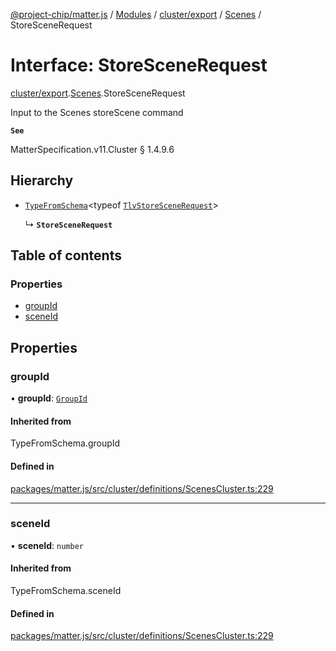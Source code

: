 [@project-chip/matter.js](../README.md) / [Modules](../modules.md) / [cluster/export](../modules/cluster_export.md) / [Scenes](../modules/cluster_export.Scenes.md) / StoreSceneRequest

# Interface: StoreSceneRequest

[cluster/export](../modules/cluster_export.md).[Scenes](../modules/cluster_export.Scenes.md).StoreSceneRequest

Input to the Scenes storeScene command

**`See`**

MatterSpecification.v11.Cluster § 1.4.9.6

## Hierarchy

- [`TypeFromSchema`](../modules/tlv_export.md#typefromschema)\<typeof [`TlvStoreSceneRequest`](../modules/cluster_export.Scenes.md#tlvstorescenerequest)\>

  ↳ **`StoreSceneRequest`**

## Table of contents

### Properties

- [groupId](cluster_export.Scenes.StoreSceneRequest.md#groupid)
- [sceneId](cluster_export.Scenes.StoreSceneRequest.md#sceneid)

## Properties

### groupId

• **groupId**: [`GroupId`](../modules/datatype_export.md#groupid)

#### Inherited from

TypeFromSchema.groupId

#### Defined in

[packages/matter.js/src/cluster/definitions/ScenesCluster.ts:229](https://github.com/project-chip/matter.js/blob/2d9f2165d2672864fda3496a6d0d5f93597f82c6/packages/matter.js/src/cluster/definitions/ScenesCluster.ts#L229)

___

### sceneId

• **sceneId**: `number`

#### Inherited from

TypeFromSchema.sceneId

#### Defined in

[packages/matter.js/src/cluster/definitions/ScenesCluster.ts:229](https://github.com/project-chip/matter.js/blob/2d9f2165d2672864fda3496a6d0d5f93597f82c6/packages/matter.js/src/cluster/definitions/ScenesCluster.ts#L229)
